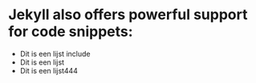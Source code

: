 # Jekyll also offers powerful support for code snippets:

- Dit is een lijst include
- Dit is een lijst
- Dit is een lijst444
